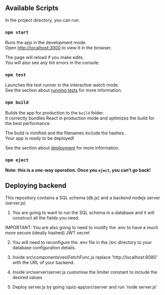 
## Available Scripts

In the project directory, you can run:

### `npm start`

Runs the app in the development mode.\
Open [http://localhost:3000](http://localhost:3000) to view it in the browser.

The page will reload if you make edits.\
You will also see any lint errors in the console.

### `npm test`

Launches the test runner in the interactive watch mode.\
See the section about [running tests](https://facebook.github.io/create-react-app/docs/running-tests) for more information.

### `npm build`

Builds the app for production to the `build` folder.\
It correctly bundles React in production mode and optimizes the build for the best performance.

The build is minified and the filenames include the hashes.\
Your app is ready to be deployed!

See the section about [deployment](https://facebook.github.io/create-react-app/docs/deployment) for more information.

### `npm eject`

**Note: this is a one-way operation. Once you `eject`, you can’t go back!**

## Deploying backend

This repository contains a SQL schema (db.js) and a backend nodejs server (server.js) 

1. You are going to want to run the SQL schema in a database and it will construct all the fields you need. 

IMPORTANT: You are also going to need to modify the .env to have a much more secure (ideally hashed) JWT secret

2. You will need to reconfigure the .env file in the /src directory to your database configuration details.

3. Inside src\components\res\FetchFunc.js replace 'http://localhost:8080' with the URL of your backend.

4. Inside src\server\server.js customise the limiter constant to include the desired values 

5. Deploy server.js by going \quiz-app\src\server and run 'node server.js'


